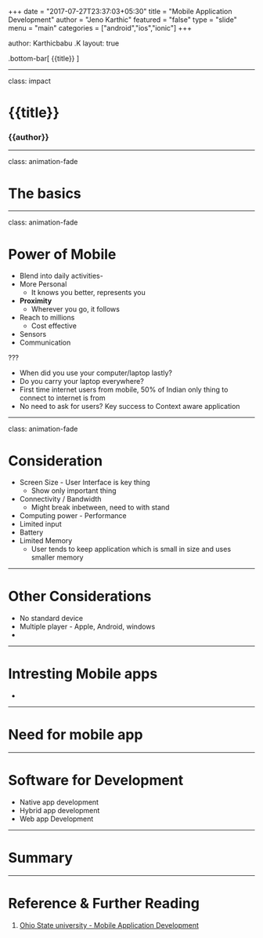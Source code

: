 +++
date = "2017-07-27T23:37:03+05:30"
title = "Mobile Application Development"
author = "Jeno Karthic"
featured = "false"
type = "slide"
menu = "main"
categories = ["android","ios","ionic"]
+++

author: Karthicbabu .K 
layout: true

<!-- This slide will serve as the base layout for all your slides -->
.bottom-bar[
  {{title}}
]

---

class: impact

# {{title}}
### {{author}}


---

class: animation-fade
# The basics

---

class: animation-fade
# Power of Mobile

* Blend into daily activities- 
* More Personal
    * It knows you better, represents you
* **Proximity**
    * Wherever you go, it follows
* Reach to millions
    * Cost effective
* Sensors
* Communication

???
* When did you use your computer/laptop lastly?
* Do you carry your laptop everywhere?
* First time internet users from mobile, 50% of Indian only thing to connect to internet is from 
* No need to ask for users? Key success to Context aware application

---

class: animation-fade
# Consideration

* Screen Size - User Interface is key thing
    * Show only important thing
* Connectivity / Bandwidth
    * Might break inbetween, need to with stand
* Computing power - Performance
* Limited input
* Battery
* Limited Memory
    * User tends to keep application which is small in size and uses smaller memory

---
# Other Considerations

* No standard device
* Multiple player - Apple, Android, windows
* 
---



# Intresting Mobile apps

* 

---

# Need for mobile app

---

# Software for Development

* Native app development
* Hybrid app development
* Web app Development

---

# Summary


---
# Reference & Further Reading
1. [Ohio State university - Mobile Application Development](http://web.cse.ohio-state.edu/~champion.17/5236/)
